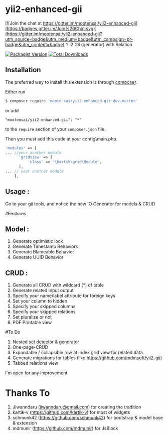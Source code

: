 # yii2-enhanced-gii

[![Join the chat at https://gitter.im/mootensai/yii2-enhanced-gii](https://badges.gitter.im/Join%20Chat.svg)](https://gitter.im/mootensai/yii2-enhanced-gii?utm_source=badge&utm_medium=badge&utm_campaign=pr-badge&utm_content=badge)
Yii2 Gii (generator) with Relation

[![Packagist Version](https://img.shields.io/packagist/v/mootensai/yii2-enhanced-gii.svg?style=flat-square)](https://packagist.org/packages/mootensai/yii2-enhanced-gii)
[![Total Downloads](https://img.shields.io/packagist/dt/mootensai/yii2-enhanced-gii.svg?style=flat-square)](https://packagist.org/packages/mootensai/yii2-enhanced-gii)

## Installation

The preferred way to install this extension is through [composer](http://getcomposer.org/download/).

Either run

```bash
$ composer require 'mootensai/yii2-enhanced-gii:dev-master'
```

or add

```
"mootensai/yii2-enhanced-gii": "*"
```

to the `require` section of your `composer.json` file.

Then you must add this code at your config\main.php.
```php
'modules' => [
... //your another module
      'gridview' => [
          'class' => '\kartik\grid\Module',
      ],
... // your another module
    ],
```

## Usage :
Go to your gii tools, and notice the new IO Generator for models & CRUD


#Features
## Model :
1. Generate optimistic lock
2. Generate Timestamp Behaviors
3. Generate Blameable Behavior
4. Generate UUID Behavior

## CRUD :
1. Generate all CRUD with wildcard (*) of table
2. Generate related input output
3. Specify your name/label attribute for foreign keys
4. Set your column to hidden
5. Specify your skipped columns
6. Specify your skipped relations
7. Set pluralize or not
8. PDF Printable view


#To Do
1. Nested set detector & generator
2. One-page-CRUD
3. Expandable / collapsible row at index grid view for related data
4. Generate migrations for tables (like  https://github.com/mdmsoft/yii2-gii)
5. Tabbed relations view

I'm open for any improvement

# Thanks To
1. Jiwanndaru (jiwanndaru@gmail.com) for creating the tradition
2. kartik-v (https://github.com/kartik-v) for most of widgets
3. schmunk42 (https://github.com/schmunk42) for bootstrap & model base & extension
4. mdmunir (https://github.com/mdmunir) for JsBlock
